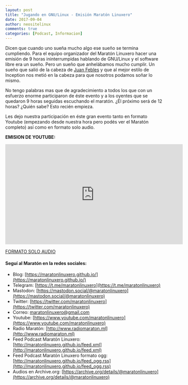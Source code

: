 ```yaml
---
layout: post
title: "Jugando en GNU/Linux - Emisión Maratón Linuxero"
date: 2017-09-04
author: neositelinux
comments: true
categories: [Podcast, Informacion]
---
```


Dicen que cuando uno sueña mucho algo ese sueño se termina cumpliendo. Para el equipo organizador del Maratón Linuxero hacer una emisión de 9 horas ininterrumpidas hablando de GNU/Linux y el software libre era un sueño. Pero un sueño que anhelábamos mucho cumplir. Un sueño que salió de la cabeza de [Juan Febles](https://avpodcast.net/podcastlinux/) y que al mejor estilo de Inception nos metió en la cabeza para que nosotros podamos soñar lo mismo.

No tengo palabras mas que de agradecimiento a todos los que con un esfuerzo enorme participaron de éste evento y a los oyentes que se quedaron 9 horas seguidas escuchando el maratón. ¿El próximo será de 12 horas? ¿Quién sabe? Esto recién empieza.

Les dejo nuestra participación en éste gran evento tanto en formato Youtube (empezando desde nuestra hora pero podés ver el Maratón completo) así como en formato solo audio.

**EMISION DE YOUTUBE:**
<iframe width="560" height="315" src="https://www.youtube.com/embed/Yv90j2HVg1Q?rel=0&amp;start=27510" frameborder="0" allowfullscreen></iframe>

[FORMATO SOLO AUDIO](https://maratonlinuxero.github.io/8directo/)

#### Seguí al Maratón en la redes sociales:
* Blog: [https://maratonlinuxero.github.io/](https://maratonlinuxero.github.io/)
* Telegram: [https://t.me/maratonlinuxero](https://t.me/maratonlinuxero)
* Mastodon: [https://mastodon.social/@maratonlinuxero](https://mastodon.social/@maratonlinuxero)
* Twitter: [https://twitter.com/maratonlinuxero](https://twitter.com/maratonlinuxero)
* Correo: [maratonlinuxero@gmail.com](maratonlinuxero@gmail.com)
* Youtube: [https://www.youtube.com/maratonlinuxero](https://www.youtube.com/maratonlinuxero)
* Radio Maratón: [http://www.radiomaraton.ml](http://www.radiomaraton.ml)
* Feed Podcast Maratón Linuxero: [http://maratonlinuxero.github.io/feed.xml](http://maratonlinuxero.github.io/feed.xml)
* Feed Podcast Maratón Linuxero formato ogg: [http://maratonlinuxero.github.io/feed_ogg.rss](http://maratonlinuxero.github.io/feed_ogg.rss)
* Audios en Archive.org: [https://archive.org/details/@maratonlinuxero](https://archive.org/details/@maratonlinuxero)

